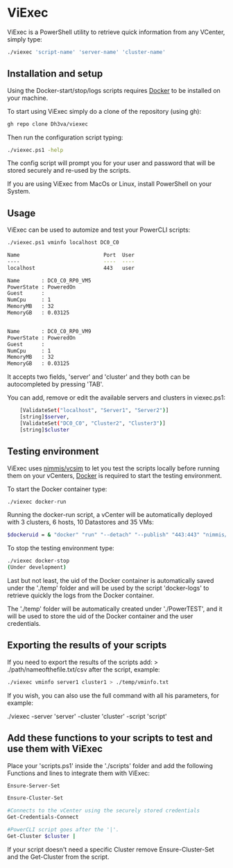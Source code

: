 # ViExec

ViExec is a PowerShell utility to retrieve quick information from any VCenter, simply type:

```bash
./viexec 'script-name' 'server-name' 'cluster-name'
```

## Installation and setup

Using the Docker-start/stop/logs scripts requires [Docker](https://www.docker.com/) to be installed on your machine. 

To start using ViExec simply do a clone of the repository (using gh):

```bash
gh repo clone Dh3va/viexec
```
Then run the configuration script typing:

```bash
./viexec.ps1 -help
```

The config script will prompt you for your user and password that will be stored securely and re-used by the scripts.

If you are using ViExec from MacOs or Linux, install PowerShell on your System.

## Usage

ViExec can be used to automize and test your PowerCLI scripts:

```bash
./viexec.ps1 vminfo localhost DC0_C0

Name                           Port  User
----                           ----  ----
localhost                      443   user

Name       : DC0_C0_RP0_VM5
PowerState : PoweredOn
Guest      :
NumCpu     : 1
MemoryMB   : 32
MemoryGB   : 0.03125


Name       : DC0_C0_RP0_VM9
PowerState : PoweredOn
Guest      :
NumCpu     : 1
MemoryMB   : 32
MemoryGB   : 0.03125
```

It accepts two fields, 'server' and 'cluster' and they both can be autocompleted by pressing 'TAB'.

You can add, remove or edit the available servers and clusters in viexec.ps1:

```bash
    [ValidateSet("localhost", "Server1", "Server2")]
    [string]$server,
    [ValidateSet("DC0_C0", "Cluster2", "Cluster3")]
    [string]$cluster
```
## Testing environment

ViExec uses [nimmis/vcsim](https://github.com/nimmis/docker-vcsim) to let you test the scripts locally before running them on your vCenters, [Docker](https://www.docker.com/) is required to start the testing environment.

To start the Docker container type:

```bash
./viexec docker-run
```

Running the docker-run script, a vCenter will be automatically deployed with 3 clusters, 6 hosts, 10 Datastores and 35 VMs:

```bash
$dockeruid = & "docker" "run" "--detach" "--publish" "443:443" "nimmis/vcsim" "-c" "3" "--data-stores" "10" "--hosts" "6" "--virtual-machines" "35"
```

To stop the testing environment type:

```bash
./viexec docker-stop
(Under development)
```

Last but not least, the uid of the Docker container is automatically saved under the './temp' folder and will be used by the script 'docker-logs' to retrieve quickly the logs from the Docker container.

The './temp' folder will be automatically created under './PowerTEST', and it will be used to store the uid of the Docker container and the user credentials.

## Exporting the results of your scripts

If you need to export the results of the scripts add: > ./path/nameofthefile.txt/csv after the script, example:

```bash
./viexec vminfo server1 cluster1 > ./temp/vminfo.txt
```

If you wish, you can also use the full command with all his parameters, for example:

./viexec -server 'server' -cluster 'cluster' -script 'script'

## Add these functions to your scripts to test and use them with ViExec

Place your 'scripts.ps1' inside the './scripts' folder and add the following Functions and lines to integrate them with ViExec:

```bash
Ensure-Server-Set

Ensure-Cluster-Set

#Connects to the vCenter using the securely stored credentials
Get-Credentials-Connect

#PowerCLI script goes after the '|'.
Get-Cluster $cluster | 
```

If your script doesn't need a specific Cluster remove Ensure-Cluster-Set and the Get-Cluster from the script.
